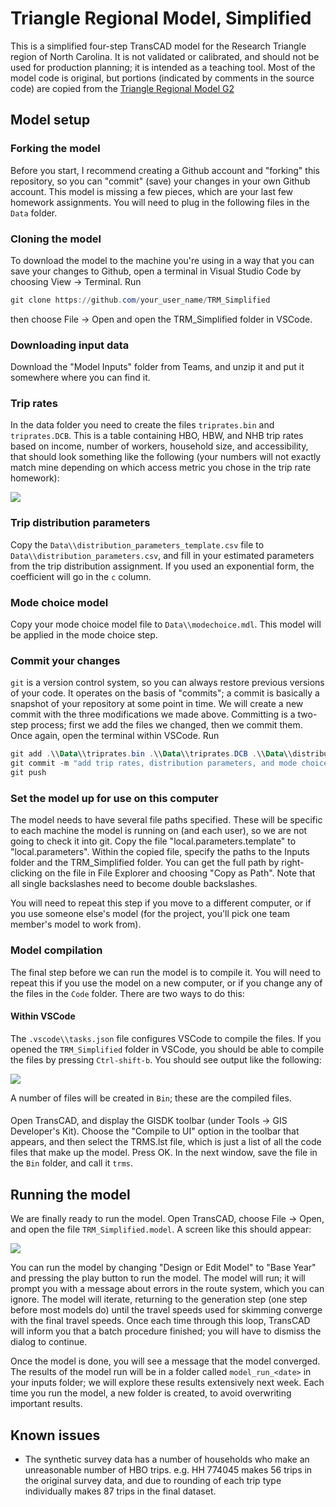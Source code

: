 # Triangle Regional Model, Simplified

This is a simplified four-step TransCAD model for the Research Triangle region of North Carolina. It is not validated or calibrated, and should not be used for production planning; it is intended as a teaching tool. Most of the model code is original, but portions (indicated by comments in the source code) are copied from the [Triangle Regional Model G2](https://github.com/Triangle-Modeling-and-Analytics/TRMG2)

## Model setup

### Forking the model

Before you start, I recommend creating a Github account and "forking" this repository, so you can "commit" (save) your changes in your own Github account. This model is missing a few pieces, which are your last few homework assignments. You will need to plug in the following files in the `Data` folder.

### Cloning the model

To download the model to the machine you're using in a way that you can save your changes to Github, open a terminal in Visual Studio Code by choosing View -> Terminal. Run

```powershell
git clone https://github.com/your_user_name/TRM_Simplified
```

then choose File -> Open and open the TRM_Simplified folder in VSCode.

### Downloading input data

Download the "Model Inputs" folder from Teams, and unzip it and put it somewhere where you can find it.

### Trip rates

In the data folder you need to create the files `triprates.bin` and `triprates.DCB`. This is a table containing HBO, HBW, and NHB trip rates based on income, number of workers, household size, and accessibility, that should look something like the following (your numbers will not exactly match mine depending on which access metric you chose in the trip rate homework):

![](readme_images/triprates.png)

### Trip distribution parameters

Copy the `Data\\distribution_parameters_template.csv` file to `Data\\distribution_parameters.csv`, and fill in your estimated parameters from the trip distribution assignment. If you used an exponential form, the coefficient will go in the `c` column.

### Mode choice model

Copy your mode choice model file to `Data\\modechoice.mdl`. This model will be applied in the mode choice step.

### Commit your changes

`git` is a version control system, so you can always restore previous versions of your code. It operates on the basis of "commits"; a commit is basically a snapshot of your repository at some point in time. We will create a new commit with the three modifications we made above. Committing is a two-step process; first we add the files we changed, then we commit them. Once again, open the terminal within VSCode. Run

```powershell
git add .\\Data\\triprates.bin .\\Data\\triprates.DCB .\\Data\\distribution_parameters.csv .\\Data\\modechoice.mdl
git commit -m "add trip rates, distribution parameters, and mode choice model"
git push
```

### Set the model up for use on this computer

The model needs to have several file paths specified. These will be specific to each machine the model is running on (and each user), so we are not going to check it into git. Copy the file "local.parameters.template" to "local.parameters". Within the copied file, specify the paths to the Inputs folder and the TRM_Simplified folder. You can get the full path by right-clicking on the file in File Explorer and choosing "Copy as Path". Note that all single backslashes need to become double backslashes.

You will need to repeat this step if you move to a different computer, or if you use someone else's model (for the project, you'll pick one team member's model to work from).

### Model compilation

The final step before we can run the model is to compile it. You will need to repeat this if you use the model on a new computer, or if you change any of the files in the `Code` folder. There are two ways to do this:

#### Within VSCode

The `.vscode\\tasks.json` file configures VSCode to compile the files. If you opened the `TRM_Simplified` folder in VSCode, you should be able to compile the files by pressing `Ctrl-shift-b`. You should see output like the following:

![](readme_images/vscode_compile.png)

A number of files will be created in `Bin`; these are the compiled files.

####

Open TransCAD, and display the GISDK toolbar (under Tools -> GIS Developer's Kit). Choose the "Compile to UI" option in the toolbar that appears, and then select the TRMS.lst file, which is just a list of all the code files that make up the model. Press OK. In the next window, save the file in the `Bin` folder, and call it `trms`.

## Running the model

We are finally ready to run the model. Open TransCAD, choose File -> Open, and open the file `TRM_Simplified.model`. A screen like this should appear:

![](readme_images/trms.png)

You can run the model by changing "Design or Edit Model" to "Base Year" and pressing the play button to run the model. The model will run; it will prompt you with a message about errors in the route system, which you can ignore. The model will iterate, returning to the generation step (one step before most models do) until the travel speeds used for skimming converge with the final travel speeds. Once each time through this loop, TransCAD will inform you that a batch procedure finished; you will have to dismiss the dialog to continue.

Once the model is done, you will see a message that the model converged. The results of the model run will be in a folder called `model_run_<date>` in your inputs folder; we will explore these results extensively next week. Each time you run the model, a new folder is created, to avoid overwriting important results. 


## Known issues

- The synthetic survey data has a number of households who make an unreasonable number of HBO trips. e.g. HH 774045 makes 56 trips in the original survey data, and due to rounding of each trip type individually makes 87 trips in the final dataset.